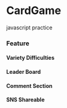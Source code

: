 # CardGame
javascript practice

### Feature

#### Variety Difficulties
#### Leader Board
#### Comment Section
#### SNS Shareable